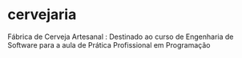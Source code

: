 # cervejaria
Fábrica de Cerveja Artesanal : Destinado ao curso de Engenharia de Software para a aula de Prática Profissional em Programação
